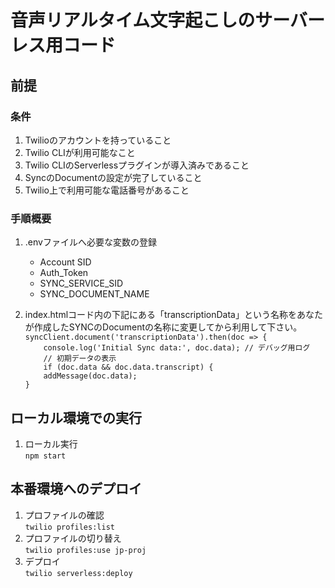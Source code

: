 # 音声リアルタイム文字起こしのサーバーレス用コード  
## 前提  

### 条件  
1. Twilioのアカウントを持っていること
2. Twilio CLIが利用可能なこと
3. Twilio CLIのServerlessプラグインが導入済みであること
4. SyncのDocumentの設定が完了していること
5. Twilio上で利用可能な電話番号があること

### 手順概要  
1. .envファイルへ必要な変数の登録  
   - Account SID
   - Auth_Token
   - SYNC_SERVICE_SID  
   - SYNC_DOCUMENT_NAME  
  
2. index.htmlコード内の下記にある「transcriptionData」という名称をあなたが作成したSYNCのDocumentの名称に変更してから利用して下さい。
`syncClient.document('transcriptionData').then(doc => {`  
`    console.log('Initial Sync data:', doc.data); // デバッグ用ログ`  
`    // 初期データの表示`  
`    if (doc.data && doc.data.transcript) {`  
`    addMessage(doc.data);`  
`}`  

##  ローカル環境での実行
1. ローカル実行  
`npm start`  
  
## 本番環境へのデプロイ
1. プロファイルの確認  
`twilio profiles:list`  
2. プロファイルの切り替え  
`twilio profiles:use jp-proj`  
3. デプロイ  
`twilio serverless:deploy`  
